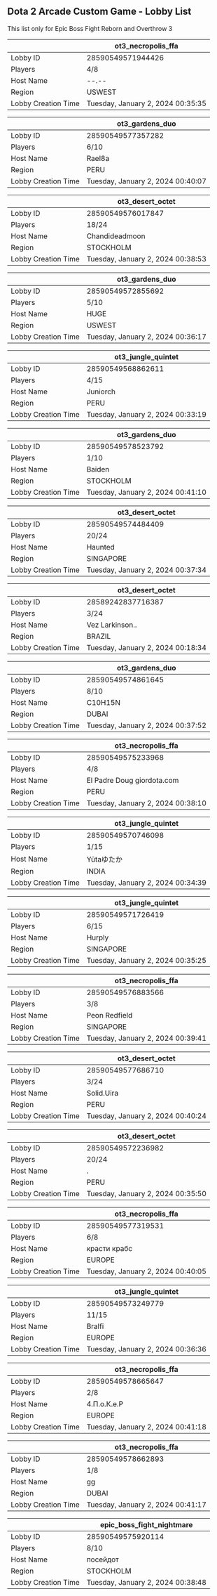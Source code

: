 ## Dota 2 Arcade Custom Game - Lobby List

This list only for Epic Boss Fight Reborn and Overthrow 3

|  | ot3_necropolis_ffa |
| ------ | ------ |
| Lobby ID | 28590549571944426 |
| Players | 4/8 |
| Host Name | --.-- |
| Region | USWEST |
| Lobby Creation Time | Tuesday, January 2, 2024 00:35:35 |


|  | ot3_gardens_duo |
| ------ | ------ |
| Lobby ID | 28590549577357282 |
| Players | 6/10 |
| Host Name | Rael8a |
| Region | PERU |
| Lobby Creation Time | Tuesday, January 2, 2024 00:40:07 |


|  | ot3_desert_octet |
| ------ | ------ |
| Lobby ID | 28590549576017847 |
| Players | 18/24 |
| Host Name | Chandideadmoon |
| Region | STOCKHOLM |
| Lobby Creation Time | Tuesday, January 2, 2024 00:38:53 |


|  | ot3_gardens_duo |
| ------ | ------ |
| Lobby ID | 28590549572855692 |
| Players | 5/10 |
| Host Name | HUGE |
| Region | USWEST |
| Lobby Creation Time | Tuesday, January 2, 2024 00:36:17 |


|  | ot3_jungle_quintet |
| ------ | ------ |
| Lobby ID | 28590549568862611 |
| Players | 4/15 |
| Host Name | Juniorch |
| Region | PERU |
| Lobby Creation Time | Tuesday, January 2, 2024 00:33:19 |


|  | ot3_gardens_duo |
| ------ | ------ |
| Lobby ID | 28590549578523792 |
| Players | 1/10 |
| Host Name | Baiden |
| Region | STOCKHOLM |
| Lobby Creation Time | Tuesday, January 2, 2024 00:41:10 |


|  | ot3_desert_octet |
| ------ | ------ |
| Lobby ID | 28590549574484409 |
| Players | 20/24 |
| Host Name | Haunted |
| Region | SINGAPORE |
| Lobby Creation Time | Tuesday, January 2, 2024 00:37:34 |


|  | ot3_desert_octet |
| ------ | ------ |
| Lobby ID | 28589242837716387 |
| Players | 3/24 |
| Host Name | Vez Larkinson.. |
| Region | BRAZIL |
| Lobby Creation Time | Tuesday, January 2, 2024 00:18:34 |


|  | ot3_gardens_duo |
| ------ | ------ |
| Lobby ID | 28590549574861645 |
| Players | 8/10 |
| Host Name | C10H15N |
| Region | DUBAI |
| Lobby Creation Time | Tuesday, January 2, 2024 00:37:52 |


|  | ot3_necropolis_ffa |
| ------ | ------ |
| Lobby ID | 28590549575233968 |
| Players | 4/8 |
| Host Name | El Padre Doug giordota.com |
| Region | PERU |
| Lobby Creation Time | Tuesday, January 2, 2024 00:38:10 |


|  | ot3_jungle_quintet |
| ------ | ------ |
| Lobby ID | 28590549570746098 |
| Players | 1/15 |
| Host Name | Yūtaゆたか |
| Region | INDIA |
| Lobby Creation Time | Tuesday, January 2, 2024 00:34:39 |


|  | ot3_jungle_quintet |
| ------ | ------ |
| Lobby ID | 28590549571726419 |
| Players | 6/15 |
| Host Name | Hurply |
| Region | SINGAPORE |
| Lobby Creation Time | Tuesday, January 2, 2024 00:35:25 |


|  | ot3_necropolis_ffa |
| ------ | ------ |
| Lobby ID | 28590549576883566 |
| Players | 3/8 |
| Host Name | Peon Redfield |
| Region | SINGAPORE |
| Lobby Creation Time | Tuesday, January 2, 2024 00:39:41 |


|  | ot3_desert_octet |
| ------ | ------ |
| Lobby ID | 28590549577686710 |
| Players | 3/24 |
| Host Name | Solid.Uira |
| Region | PERU |
| Lobby Creation Time | Tuesday, January 2, 2024 00:40:24 |


|  | ot3_desert_octet |
| ------ | ------ |
| Lobby ID | 28590549572236982 |
| Players | 20/24 |
| Host Name | . |
| Region | PERU |
| Lobby Creation Time | Tuesday, January 2, 2024 00:35:50 |


|  | ot3_necropolis_ffa |
| ------ | ------ |
| Lobby ID | 28590549577319531 |
| Players | 6/8 |
| Host Name | красти крабс |
| Region | EUROPE |
| Lobby Creation Time | Tuesday, January 2, 2024 00:40:05 |


|  | ot3_jungle_quintet |
| ------ | ------ |
| Lobby ID | 28590549573249779 |
| Players | 11/15 |
| Host Name | Bralfi |
| Region | EUROPE |
| Lobby Creation Time | Tuesday, January 2, 2024 00:36:36 |


|  | ot3_necropolis_ffa |
| ------ | ------ |
| Lobby ID | 28590549578665647 |
| Players | 2/8 |
| Host Name | 4.П.о.К.е.Р |
| Region | EUROPE |
| Lobby Creation Time | Tuesday, January 2, 2024 00:41:18 |


|  | ot3_necropolis_ffa |
| ------ | ------ |
| Lobby ID | 28590549578662893 |
| Players | 1/8 |
| Host Name | gg |
| Region | DUBAI |
| Lobby Creation Time | Tuesday, January 2, 2024 00:41:17 |


|  | epic_boss_fight_nightmare |
| ------ | ------ |
| Lobby ID | 28590549575920114 |
| Players | 8/10 |
| Host Name | посейдот |
| Region | STOCKHOLM |
| Lobby Creation Time | Tuesday, January 2, 2024 00:38:48 |


